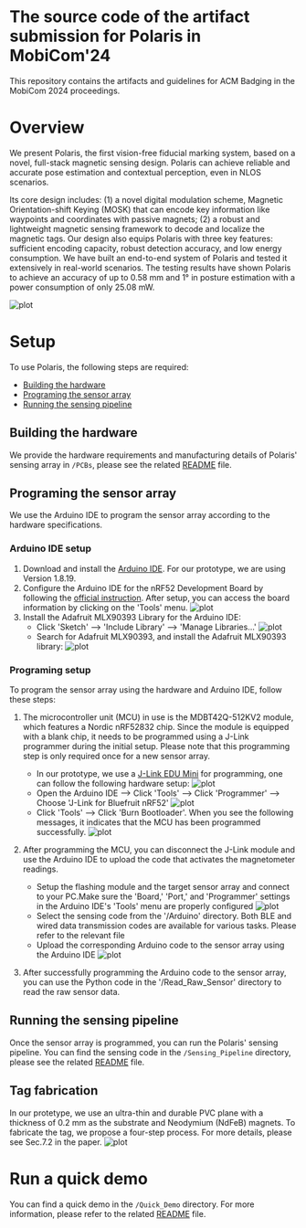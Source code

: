 # The source code of the artifact submission for Polaris in MobiCom'24

This repository contains the artifacts and guidelines for ACM Badging in the MobiCom 2024 proceedings.

# Overview
We present Polaris, the first vision-free fiducial marking system, based on a novel, full-stack magnetic sensing design. 
Polaris can achieve reliable and accurate pose estimation and contextual perception, even in NLOS scenarios. 

Its core design includes: (1) a novel digital modulation scheme, Magnetic Orientation-shift Keying (MOSK) that can encode key information like waypoints and coordinates with passive magnets; (2) a robust and lightweight magnetic sensing framework to decode and localize the magnetic tags. 
Our design also equips Polaris with three key features: sufficient encoding capacity, robust detection accuracy, and low energy consumption. 
We have built an end-to-end system of Polaris and tested it extensively in real-world scenarios. The testing results have shown Polaris to achieve an accuracy of up to 0.58 mm and 1&deg; in posture estimation with a power consumption of only 25.08 mW.

![plot](./Imgs/illustration.png)


# Setup
To use Polaris, the following steps are required:
* [Building the hardware](#building-the-hardware)
* [Programing the sensor array](#programing-the-sensor-array)
* [Running the sensing pipeline](#running-the-sensing-pipeline)

## Building the hardware
We provide the hardware requirements and manufacturing details of Polaris' sensing array in `/PCBs`, please see the related [README](./PCBs/README.md) file.

## Programing the sensor array
We use the Arduino IDE to program the sensor array according to the hardware specifications.
### Arduino IDE setup
1. Download and install the [Arduino IDE](https://www.arduino.cc/en/software). For our prototype, we are using Version 1.8.19.
2. Configure the Arduino IDE for the nRF52 Development Board by following the [official instruction](https://learn.adafruit.com/bluefruit-nrf52-feather-learning-guide/arduino-bsp-setup).
After setup, you can access the board information by clicking on the 'Tools' menu.
  ![plot](./Imgs/nRF52_arduino_configuration.png)
3. Install the Adafruit MLX90393 Library for the Arduino IDE:
    - Click 'Sketch' --> 'Include Library' --> 'Manage Libraries...'
    ![plot](./Imgs/sensor_arduino_library.png)
    - Search for Adafruit MLX90393, and install the Adafruit MLX90393 library:
    ![plot](./Imgs/install_MLX90393_library.png)

### Programing setup
To program the sensor array using the hardware and Arduino IDE, follow these steps:
1. The microcontroller unit (MCU) in use is the MDBT42Q-512KV2 module, which features a Nordic nRF52832 chip. Since the module is equipped with a blank chip, it needs to be programmed using a J-Link programmer during the initial setup. Please note that this programming step is only required once for a new sensor array.
    - In our prototype, we use a [J-Link EDU Mini](https://www.segger.com/products/debug-probes/j-link/models/j-link-edu-mini/) for programming, one can follow the following hardware setup:
    ![plot](./Imgs/JLink_hardware_setup.jpg)
    - Open the Arduino IDE --> Click 'Tools' --> Click 'Programmer' --> Choose 'J-Link for Bluefruit nRF52'
    ![plot](./Imgs/JLink_step2.png)
    - Click 'Tools' --> Click 'Burn Bootloader'. When you see the following messages, it indicates that the MCU has been programmed successfully.
    ![plot](./Imgs/JLink_result.png)


2. After programming the MCU, you can disconnect the J-Link module and use the Arduino IDE to upload the code that activates the magnetometer readings.
    - Setup the flashing module and the target sensor array and connect to your PC.Make sure the 'Board,' 'Port,' and 'Programmer' settings in the Arduino IDE's 'Tools' menu are properly configured
    ![plot](./Imgs/flashing_information.png)
    - Select the sensing code from the '/Arduino' directory. Both BLE and wired data transmission codes are available for various tasks. Please refer to the relevant file
    - Upload the corresponding Arduino code to the sensor array using the Arduino IDE
    ![plot](./Imgs/flashing_result.png)

3. After successfully programming the Arduino code to the sensor array, you can use the Python code in the '/Read_Raw_Sensor' directory to read the raw sensor data.


## Running the sensing pipeline
Once the sensor array is programmed, you can run the Polaris' sensing pipeline. You can find the sensing code in the `/Sensing_Pipeline` directory, please see the related [README](./Sensing_Pipeline/README.md) file.


## Tag fabrication
In our protetype, we use an ultra-thin and durable PVC plane with 
a thickness of 0.2 mm as the substrate and Neodymium (NdFeB) magnets.
To fabricate the tag, we propose a four-step process. 
For more details, please see Sec.7.2 in the paper.
![plot](./Imgs/tag_fabrication.png)


# Run a quick demo
You can find a quick demo in the `/Quick_Demo` directory. For more information, please refer to the related [README](./Quick_Demo/README.md) file.